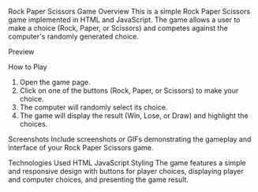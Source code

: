 Rock Paper Scissors Game
Overview
This is a simple Rock Paper Scissors game implemented in HTML and JavaScript. The game allows a user to make a choice (Rock, Paper, or Scissors) and competes against the computer's randomly generated choice.

Preview

How to Play
1. Open the game page.
2. Click on one of the buttons (Rock, Paper, or Scissors) to make your choice.
3. The computer will randomly select its choice.
4. The game will display the result (Win, Lose, or Draw) and highlight the choices.

Screenshots
Include screenshots or GIFs demonstrating the gameplay and interface of your Rock Paper Scissors game.

Technologies Used
HTML
JavaScript
Styling
The game features a simple and responsive design with buttons for player choices, displaying player and computer choices, and presenting the game result.
